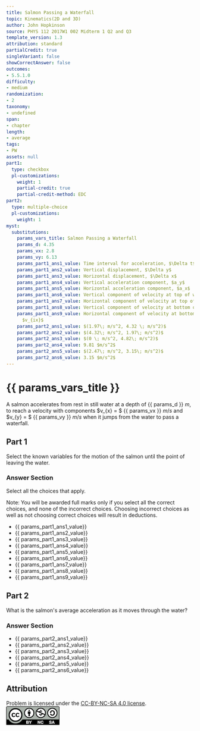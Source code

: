 ```yaml
---
title: Salmon Passing a Waterfall
topic: Kinematics(2D and 3D)
author: John Hopkinson
source: PHYS 112 2017W1 002 Midterm 1 Q2 and Q3
template_version: 1.3
attribution: standard
partialCredit: true
singleVariant: false
showCorrectAnswer: false
outcomes:
- 5.5.1.0
difficulty:
- medium
randomization:
- 2
taxonomy:
- undefined
span:
- chapter
length:
- average
tags:
- PW
assets: null
part1:
  type: checkbox
  pl-customizations:
    weight: 1
    partial-credit: true
    partial-credit-method: EDC
part2:
  type: multiple-choice
  pl-customizations:
    weight: 1
myst:
  substitutions:
    params_vars_title: Salmon Passing a Waterfall
    params_d: 4.35
    params_vx: 2.8
    params_vy: 6.13
    params_part1_ans1_value: Time interval for acceleration, $\Delta t$
    params_part1_ans2_value: Vertical displacement, $\Delta y$
    params_part1_ans3_value: Horizontal displacement, $\Delta x$
    params_part1_ans4_value: Vertical acceleration component, $a_y$
    params_part1_ans5_value: Horizontal acceleration component, $a_x$
    params_part1_ans6_value: Vertical component of velocity at top of water, $v_{fy}$
    params_part1_ans7_value: Horizontal component of velocity at top of water, $v_{fx}$
    params_part1_ans8_value: Vertical component of velocity at bottom of water, $v_{iy}$
    params_part1_ans9_value: Horizontal component of velocity at bottom of water,
      $v_{ix}$
    params_part2_ans1_value: $(1.97\; m/s^2, 4.32 \; m/s^2)$
    params_part2_ans2_value: $(4.32\; m/s^2, 1.97\; m/s^2)$
    params_part2_ans3_value: $(0 \; m/s^2, 4.82\; m/s^2)$
    params_part2_ans4_value: 9.81 $m/s^2$
    params_part2_ans5_value: $(2.47\; m/s^2, 3.15\; m/s^2)$
    params_part2_ans6_value: 3.15 $m/s^2$
---
```

# {{ params_vars_title }}
A salmon accelerates from rest in still water at a depth of {{ params_d }} $m$, to reach a velocity with components $v\_{x} = $ {{ params_vx }} $m/s$ and $v\_{y} = $ {{ params_vy }} $m/s$ when it jumps from the water to pass a waterfall.

## Part 1

Select the known variables for the motion of the salmon until the point of leaving the water.

### Answer Section

Select all the choices that apply.

Note: You will be awarded full marks only if you select all the correct choices, and none of the incorrect choices. Choosing incorrect choices as well as not choosing correct choices will result in deductions.

- {{ params_part1_ans1_value}}
- {{ params_part1_ans2_value}}
- {{ params_part1_ans3_value}}
- {{ params_part1_ans4_value}}
- {{ params_part1_ans5_value}}
- {{ params_part1_ans6_value}}
- {{ params_part1_ans7_value}}
- {{ params_part1_ans8_value}}
- {{ params_part1_ans9_value}}

## Part 2

What is the salmon's average acceleration as it moves through the water?

### Answer Section

- {{ params_part2_ans1_value}}
- {{ params_part2_ans2_value}}
- {{ params_part2_ans3_value}}
- {{ params_part2_ans4_value}}
- {{ params_part2_ans5_value}}
- {{ params_part2_ans6_value}}

## Attribution

Problem is licensed under the [CC-BY-NC-SA 4.0 license](https://creativecommons.org/licenses/by-nc-sa/4.0/).<br> ![The Creative Commons 4.0 license requiring attribution-BY, non-commercial-NC, and share-alike-SA license.](https://raw.githubusercontent.com/firasm/bits/master/by-nc-sa.png)